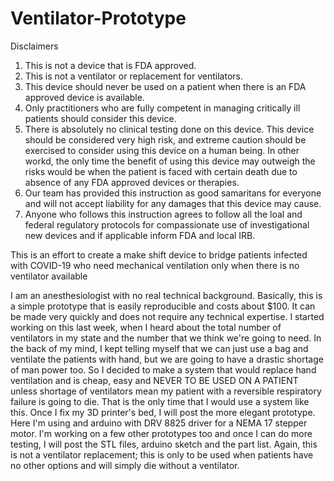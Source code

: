 # Ventilator-Prototype
Disclaimers
1. This is not a device that is FDA approved.
2. This is not a ventilator or replacement for ventilators.
3. This device should never be used on a patient when there is an FDA approved device is available.
4. Only practitioners who are fully competent in managing critically ill patients should consider this device.
5. There is absolutely no clinical testing done on this device. This device should be considered very high risk, and extreme caution should be exercised to consider using this device on a human being. In other workd, the only time the benefit of using this device may outweigh the risks would be when the patient is faced with certain death due to absence of any FDA approved devices or therapies.
6. Our team has provided this instruction as good samaritans for everyone and will not accept liability for any damages that this device may cause.
7. Anyone who follows this instruction agrees to follow all the loal and federal regulatory protocols for compassionate use of investigational new devices and if applicable inform FDA and local IRB.


This is an effort to create a make shift device to bridge patients infected with COVID-19 who need mechanical ventilation only when there is no ventilator available

I am an anesthesiologist with no real technical background.
Basically, this is a simple prototype that is easily reproducible and costs about $100. It can be made very quickly and does not require any technical expertise.
I started working on this last week, when I heard about the total number of ventilators in my state and the number that we think we're going to need. In the back of my mind, I kept telling myself that we can just use a bag and ventilate the patients with hand, but we are going to have a drastic shortage of man power too. So I decided to make a system that would replace hand ventilation and is cheap, easy and NEVER TO BE USED ON A PATIENT unless shortage of ventilators mean my patient with a reversible respiratory failure is going to die. That is the only time that I would use a system like this. 
Once I fix my 3D printer's bed, I will post the more elegant prototype. 
Here I'm using and arduino with DRV 8825 driver for a NEMA 17 stepper motor. 
I'm working on a few other prototypes too and once I can do more testing, I will post the STL files, arduino sketch and the part list.
Again, this is not a ventilator replacement; this is only to be used when patients have no other options and will simply die without a ventilator.

